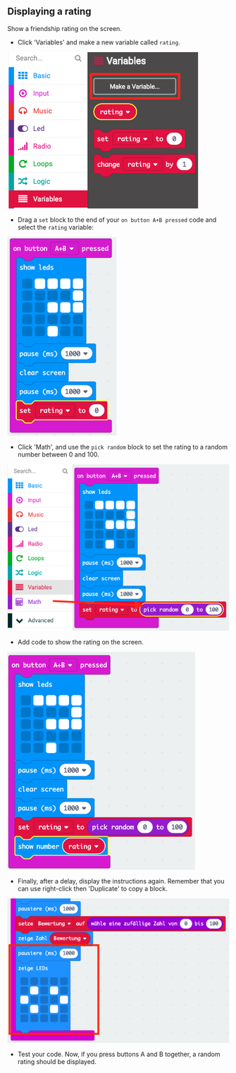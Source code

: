 ## Displaying a rating

Show a friendship rating on the screen.

+ Click 'Variables' and make a new variable called `rating`.

![Screenshot](images/rate-rating.png)

+ Drag a `set` block to the end of your `on button A+B pressed` code and select the `rating` variable:

![screenshot](images/rate-rating-set.png)

+ Click 'Math', and use the `pick random` block to set the rating to a random number between 0 and 100.

![screenshot](images/rate-rating-random.png)

+ Add code to show the rating on the screen.

![Screenshot](images/rate-rating-show.png)

+ Finally, after a delay, display the instructions again. Remember that you can use right-click then 'Duplicate' to copy a block.

![Screenshot](images/rate-instruct.png)

+ Test your code. Now, if you press buttons A and B together, a random rating should be displayed.